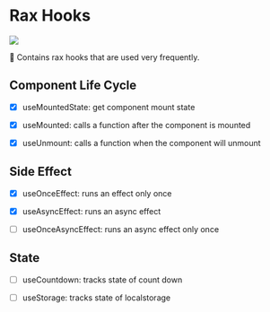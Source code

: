 # Rax Hooks
<a href="https://travis-ci.org/alibaba/rax"><img src="https://travis-ci.org/raxjs/rax-hooks.svg?branch=master"></a>

🥳 Contains rax hooks that are used very frequently.

## Component Life Cycle

- [x] useMountedState: get component mount state

- [x] useMounted: calls a function after the component is mounted

- [x] useUnmount: calls a function when the component will unmount

  

## Side Effect

- [x] useOnceEffect: runs an effect only once
- [x] useAsyncEffect: runs an async effect
- [ ] useOnceAsyncEffect: runs an async effect only once



## State

- [ ] useCountdown: tracks state of count down
- [ ] useStorage: tracks state of localstorage


